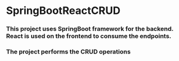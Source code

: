 # SpringBootReactCRUD
### This project uses SpringBoot framework for the backend. React is used on the frontend to consume the endpoints. 
### The project performs the CRUD operations
